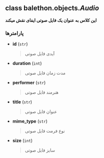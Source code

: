 ## class balethon.objects.*Audio*

**این کلاس به عنوان یک فایل صوتی ایفای نقش میکند**

### پارامترها

- **id** (`str`)
    > آیدی فایل صوتی

- **duration** (`int`)
    > مدت زمان فایل صوتی

- **performer** (`str`)
    > هنرمند فایل صوتی

- **title** (`str`)
    > عنوان فایل صوتی

- **mime_type** (`str`)
    > نوع فرمت فایل صوتی
    
- **size** (`int`)
    > سایز فایل صوتی